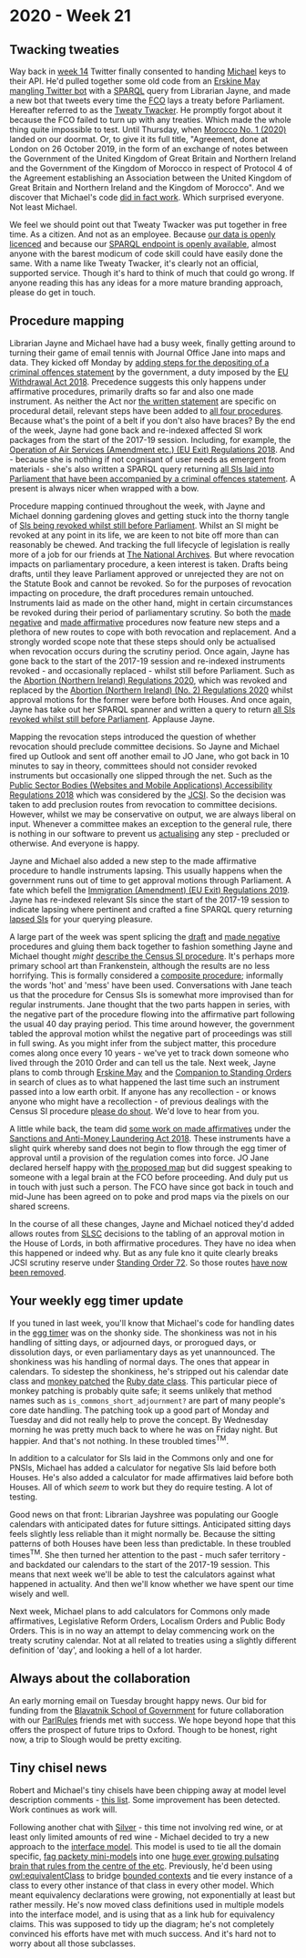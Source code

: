 # 2020 - Week 21

## Twacking tweaties

Way back in [week 14](https://ukparliament.github.io/ontologies/meta/weeknotes/2020/14/) Twitter finally consented to handing [Michael](https://twitter.com/fantasticlife) keys to their API. He'd pulled together some old code from an [Erskine May mangling Twitter bot](https://twitter.com/merkinheh) with a [SPARQL](https://en.wikipedia.org/wiki/SPARQL) query from Librarian Jayne, and made a new bot that tweets every time the [FCO](https://www.gov.uk/government/organisations/foreign-commonwealth-office) lays a treaty before Parliament. Hereafter referred to as the [Tweaty Twacker](https://twitter.com/tweatytwacker). He promptly forgot about it because the FCO failed to turn up with any treaties. Which made the whole thing quite impossible to test. Until Thursday, when [Morocco No. 1 (2020)](https://treaties.parliament.uk/treaty/jQOrLCvQ/) landed on our doormat. Or, to give it its full title, "Agreement, done at London on 26 October 2019, in the form of an exchange of notes between the Government of the United Kingdom of Great Britain and Northern Ireland and the Government of the Kingdom of Morocco in respect of Protocol 4 of the Agreement establishing an Association between the United Kingdom of Great Britain and Northern Ireland and the Kingdom of Morocco". And we discover that Michael's code [did in fact work](https://twitter.com/TweatyTwacker/status/1263804471227924480). Which surprised everyone. Not least Michael.

We feel we should point out that Tweaty Twacker was put together in free time. As a citizen. And not as an employee. Because [our data is openly licenced](https://www.parliament.uk/site-information/copyright-parliament/) and because our [SPARQL endpoint is openly available](https://api.parliament.uk/sparql#), almost anyone with the barest modicum of code skill could have easily done the same. With a name like Tweaty Twacker, it's clearly not an official, supported service. Though it's hard to think of much that could go wrong. If anyone reading this has any ideas for a more mature branding approach, please do get in touch.

## Procedure mapping

Librarian Jayne and Michael have had a busy week, finally getting around to turning their game of email tennis with Journal Office Jane into maps and data. They kicked off Monday by [adding steps for the depositing of a criminal offences statement](https://trello.com/c/MdQvaYMW/22-deposited-papers-ahead-of-laying-sis-introducing-criminal-offences) by the government, a duty imposed by the [EU Withdrawal Act 2018](hhttp://www.legislation.gov.uk/ukpga/2018/16/schedule/7/paragraph/28#schedule-7-paragraph-28-7). Precedence suggests this only happens under affirmative procedures, primarily drafts so far and also one made instrument. As neither the Act nor [the written statement](https://www.parliament.uk/business/publications/written-questions-answers-statements/written-statement/Commons/2018-07-03/HCWS821/) are specific on procedural detail, relevant steps have been added to [all four procedures](https://ukparliament.github.io/ontologies/procedure/procedure-ontology.html#maps). Because what's the point of a belt if you don't also have braces? By the end of the week, Jayne had gone back and re-indexed affected SI work packages from the start of the 2017-19 session. Including, for example, the [Operation of Air Services (Amendment etc.) (EU Exit) Regulations 2018](https://statutoryinstruments.parliament.uk/timeline/DSe9UJ2F/SI-2018). And - because she is nothing if not cognisant of user needs as emergent from materials - she's also written a SPARQL query returning [all SIs laid into Parliament that have been accompanied by a criminal offences statement](https://api.parliament.uk/sparql#query=PREFIX+rdfs%3A+%3Chttp%3A%2F%2Fwww.w3.org%2F2000%2F01%2Frdf-schema%23%3E%0APREFIX+%3A+%3Chttps%3A%2F%2Fid.parliament.uk%2Fschema%2F%3E%0APREFIX+id%3A+%3Chttps%3A%2F%2Fid.parliament.uk%2F%3E%0Aselect+distinct+%3Fsi+%3FsiName+%3FworkPackage+%3FLayingBody+%3Fprocedure+%3FstepName+%3Fdate+%3FLink+%3FstepName2+%3Fdate2+%3FLink2+where%0A%7B%0A++%3Fsi+a+%3AStatutoryInstrumentPaper%3B%0A++++++%3AstatutoryInstrumentPaperName+%3FsiName%3B%0A++++++++++++++++++%3AworkPackagedThingHasWorkPackage+%3FworkPackage.%0A++%3FworkPackage+%3AworkPackageHasProcedure%2Frdfs%3Alabel+%3Fprocedure.%0A++%3Fsi+%3AlaidThingHasLaying+%3Flaying.%0A++%3Flaying+%3AlayingHasLayingBody%2Frdfs%3Alabel+%3FLayingBody.%0A+%3FworkPackage+++%3AworkPackageHasBusinessItem+%3Fbi.%0A++%3Fbi+%3AbusinessItemHasProcedureStep+%3FstepId%3B%0A++++++%3AbusinessItemDate+%3Fdate.%0A++++%3FstepId+%3AprocedureStepName+%3FstepName.%0A++%3Fbi+%3AbusinessItemHasBusinessItemWebLink+%3FLink%0A++FILTER+(%3FstepId+in+(id%3Aj4iPxsxb))%0A+++++++%3FworkPackage+++%3AworkPackageHasBusinessItem+%3Fbi2.%0A++%3Fbi2+%3AbusinessItemHasProcedureStep+%3FstepId2%3B%0A++++++%3AbusinessItemDate+%3Fdate2.%0A++++%3FstepId2+%3AprocedureStepName+%3FstepName2.%0A++%3Fbi2+%3AbusinessItemHasBusinessItemWebLink+%3FLink2%0A++++FILTER+(%3FstepId2+in+(id%3A1777yvuv))%0A%7D%0A&contentTypeConstruct=text%2Fturtle&contentTypeSelect=application%2Fsparql-results%2Bjson&endpoint=https%3A%2F%2Fapi.parliament.uk%2Fsparql&requestMethod=POST&tabTitle=Instrument+introducing+criminal+offence(s)&headers=%7B%7D&outputFormat=table). A present is always nicer when wrapped with a bow.

Procedure mapping continued throughout the week, with Jayne and Michael donning gardening gloves and getting stuck into the thorny tangle of [SIs being revoked whilst still before Parliament](https://trello.com/c/KWbc8Etq/75-revoked-sis-committee-consideration). Whilst an SI might be revoked at any point in its life, we are keen to not bite off more than can reasonably be chewed. And tracking the full lifecycle of legislation is really more of a job for our friends at [The National Archives](https://www.nationalarchives.gov.uk/). But where revocation impacts on parliamentary procedure, a keen interest is taken. Drafts being drafts, until they leave Parliament approved or unrejected they are not on the Statute Book and cannot be revoked. So for the purposes of revocation impacting on procedure, the draft procedures remain untouched. Instruments laid as made on the other hand, might in certain circumstances be revoked during their period of parliamentary scrutiny. So both the [made negative](https://ukparliament.github.io/ontologies/procedure/flowcharts/sis/made-negative.pdf) and [made affirmative](https://ukparliament.github.io/ontologies/procedure/flowcharts/sis/made-affirmative.pdf) procedures now feature new steps and a plethora of new routes to cope with both revocation and replacement. And a strongly worded scope note that these steps should only be actualised when revocation occurs during the scrutiny period. Once again, Jayne has gone back to the start of the 2017-19 session and re-indexed instruments revoked - and occasionally replaced - whilst still before Parliament. Such as the [Abortion (Northern Ireland) Regulations 2020](https://statutoryinstruments.parliament.uk/timeline/edM33LSY/SI-2020345/), which was revoked and replaced by the [Abortion (Northern Ireland) (No. 2) Regulations 2020](https://statutoryinstruments.parliament.uk/timeline/T0WjTwoH/SI-2020503/) whilst approval motions for the former were before both Houses. And once again, Jayne has take out her SPARQL spanner and written a query to return [all SIs revoked whilst still before Parliament](https://api.parliament.uk/sparql#query=PREFIX+rdfs%3A+%3Chttp%3A%2F%2Fwww.w3.org%2F2000%2F01%2Frdf-schema%23%3E%0APREFIX+%3A+%3Chttps%3A%2F%2Fid.parliament.uk%2Fschema%2F%3E%0APREFIX+id%3A+%3Chttps%3A%2F%2Fid.parliament.uk%2F%3E%0Aselect+distinct+%3Fsi+%3FsiName+%3FworkPackage+%3FMadeDate+%3FLayingBody+%3Fprocedure+%3FstepName+%3Fdate+%3FLink+%3FstepName2+%3Fdate2+%3FLink2+where%0A%7B%0A++%3Fsi+a+%3AStatutoryInstrumentPaper%3B%0A++++++%3AstatutoryInstrumentPaperName+%3FsiName%3B%0A++++++%3AstatutoryInstrumentPaperMadeDate+%3FMadeDate%3B%0A++++++++++++++++++%3AworkPackagedThingHasWorkPackage+%3FworkPackage.%0A++%3FworkPackage+%3AworkPackageHasProcedure%2Frdfs%3Alabel+%3Fprocedure.%0A++%3Fsi+%3AlaidThingHasLaying+%3Flaying.%0A++%3Flaying+%3AlayingHasLayingBody%2Frdfs%3Alabel+%3FLayingBody.%0A+%3FworkPackage+++%3AworkPackageHasBusinessItem+%3Fbi.%0A++%3Fbi+%3AbusinessItemHasProcedureStep+%3FstepId%3B%0A++++++%3AbusinessItemDate+%3Fdate.%0A++++%3FstepId+%3AprocedureStepName+%3FstepName.%0A++%3Fbi+%3AbusinessItemHasBusinessItemWebLink+%3FLink%0A++FILTER+(%3FstepId+in+(id%3A6PTsDeBN))%0A+OPTIONAL+%7B++++++%3FworkPackage+++%3AworkPackageHasBusinessItem+%3Fbi2.%0A++%3Fbi2+%3AbusinessItemHasProcedureStep+%3FstepId2%3B%0A++++++%3AbusinessItemDate+%3Fdate2.%0A++++%3FstepId2+%3AprocedureStepName+%3FstepName2.%0A++%3Fbi2+%3AbusinessItemHasBusinessItemWebLink+%3FLink2%0A++++FILTER+(%3FstepId2+in+(id%3AHQxUYTjf))%7D%0A%7D%0A&contentTypeConstruct=text%2Fturtle&contentTypeSelect=application%2Fsparql-results%2Bjson&endpoint=https%3A%2F%2Fapi.parliament.uk%2Fsparql&requestMethod=POST&tabTitle=Instruments+revoked+while+before+Parliament&headers=%7B%7D&outputFormat=table). Applause Jayne.

Mapping the revocation steps introduced the question of whether revocation should preclude committee decisions. So Jayne and Michael fired up Outlook and sent off another email to JO Jane, who got back in 10 minutes to say in theory, committees should not consider revoked instruments but occasionally one slipped through the net. Such as the [Public Sector Bodies (Websites and Mobile Applications) Accessibility Regulations 2018](https://statutoryinstruments.parliament.uk/timeline/JHmYoIfJ/SI-2018852) which was considered by the [JCSI](https://www.parliament.uk/JCSI). So the decision was taken to add preclusion routes from revocation to committee decisions. However, whilst we may be conservative on output, we are always liberal on input. Whenever a committee makes an exception to the general rule, there is nothing in our software to prevent us [actualising](https://ukparliament.github.io/ontologies/procedure/procedure-ontology.html#d4e382) any step - precluded or otherwise. And everyone is happy.

Jayne and Michael also added a new step to the made affirmative procedure to handle instruments lapsing. This usually happens when the government runs out of time to get approval motions through Parliament. A fate which befell the [Immigration (Amendment) (EU Exit) Regulations 2019](https://statutoryinstruments.parliament.uk/timeline/ztQE1HxF/SI-20191383). Jayne has re-indexed relevant SIs since the start of the 2017-19 session to indicate lapsing where pertinent and crafted a fine SPARQL query returning [lapsed SIs](https://api.parliament.uk/sparql#query=PREFIX+rdfs%3A+%3Chttp%3A%2F%2Fwww.w3.org%2F2000%2F01%2Frdf-schema%23%3E%0APREFIX+%3A+%3Chttps%3A%2F%2Fid.parliament.uk%2Fschema%2F%3E%0APREFIX+id%3A+%3Chttps%3A%2F%2Fid.parliament.uk%2F%3E%0Aselect+distinct+%3Fsi+%3FsiName+%3FworkPackage+%3FLaidDate+%3FLayingBody+%3Fprocedure+%3FstepName+%3Fdate+where%0A%7B%0A++%3Fsi+a+%3AStatutoryInstrumentPaper%3B%0A++++++%3AstatutoryInstrumentPaperName+%3FsiName%3B%0A++++++++++++++++++%3AworkPackagedThingHasWorkPackage+%3FworkPackage.%0A++%3FworkPackage+%3AworkPackageHasProcedure%2Frdfs%3Alabel+%3Fprocedure.%0A++%3Fsi+%3AlaidThingHasLaying+%3Flaying.%0A++%3Flaying+%3AlayingHasLayingBody%2Frdfs%3Alabel+%3FLayingBody.%0A++%3Flaying+%3AlayingDate+%3FLaidDate.%0A+%3FworkPackage+++%3AworkPackageHasBusinessItem+%3Fbi.%0A++%3Fbi+%3AbusinessItemHasProcedureStep+%3FstepId%3B%0A++++++%3AbusinessItemDate+%3Fdate.%0A++++%3FstepId+%3AprocedureStepName+%3FstepName.%0A++FILTER+(%3FstepId+in+(id%3AXpVYGk4J))%0A%0A%7D%0A&contentTypeConstruct=text%2Fturtle&contentTypeSelect=application%2Fsparql-results%2Bjson&endpoint=https%3A%2F%2Fapi.parliament.uk%2Fsparql&requestMethod=POST&tabTitle=Made+affirmative+instruments+lapsed&headers=%7B%7D&outputFormat=table) for your querying pleasure.

A large part of the week was spent splicing the [draft](https://ukparliament.github.io/ontologies/procedure/flowcharts/sis/draft-negative.pdf) and [made negative](https://ukparliament.github.io/ontologies/procedure/flowcharts/sis/made-negative.pdf) procedures and gluing them back together to fashion something Jayne and Michael thought *might* [describe the Census SI procedure](https://github.com/ukparliament/ontologies/blob/master/procedure/flowcharts/sis/census.pdf). It's perhaps more primary school art than Frankenstein, although the results are no less horrifying. This is formally considered a [composite procedure](https://erskinemay.parliament.uk/section/5622/composite-procedure/); informally the words 'hot' and 'mess' have been used. Conversations with Jane teach us that the procedure for Census SIs is somewhat more improvised than for regular instruments. Jane thought that the two parts happen in series, with the negative part of the procedure flowing into the affirmative part following the usual 40 day praying period. This time around however, the government tabled the approval motion whilst the negative part of proceedings was still in full swing. As you might infer from the subject matter, this procedure comes along once every 10 years - we've yet to track down someone who lived through the 2010 Order and can tell us the tale. Next week, Jayne plans to comb through [Erskine May](https://erskinemay.parliament.uk/) and the [Companion to Standing Orders](https://publications.parliament.uk/pa/ld/ldcomp/compso2017/compso02.htm) in search of clues as to what happened the last time such an instrument passed into a low earth orbit. If anyone has any recollection - or knows anyone who might have a recollection - of previous dealings with the Census SI procedure [please do shout](mailto:RIIDMSMailbox@parliament.uk.). We'd love to hear from you.

A little while back, the team did [some work on made affirmatives](https://trello.com/c/qjfr3R0z/98-made-affirmatives-under-the-sanctions-act) under the [Sanctions and Anti-Money Laundering Act 2018](http://www.legislation.gov.uk/ukpga/2018/13/contents/enacted). These instruments have a slight quirk whereby sand does not begin to flow through the egg timer of approval until a provision of the regulation comes into force. JO Jane declared herself happy with [the proposed map](https://github.com/ukparliament/ontologies/blob/master/procedure/flowcharts/sis/play-pen/made-affirmative.pdf) but did suggest speaking to someone with a legal brain at the FCO before proceeding. And duly put us in touch with just such a person. The FCO have since got back in touch and mid-June has been agreed on to poke and prod maps via the pixels on our shared screens.

In the course of all these changes, Jayne and Michael noticed they'd added allows routes from [SLSC](https://committees.parliament.uk/committee/255/secondary-legislation-scrutiny-committee) decisions to the tabling of an approval motion in the House of Lords, in both affirmative procedures. They have no idea when this happened or indeed why. But as any fule kno it quite clearly breaks JCSI scrutiny reserve under [Standing Order 72](https://www.parliament.uk/business/publications/house-of-lords-publications/rules-and-guides-for-business/the-standing-orders-of-the-house-of-lords-relating-to-public-business/#jump-link-12). So those routes [have now been removed](https://trello.com/c/nClMjjLA/114-remove-allows-route-from-slsc-to-lords-motion-to-approve-the-instrument-tabled-by-the-govt).

## Your weekly egg timer update

If you tuned in last week, you'll know that Michael's code for handling dates in the [egg timer](http://parliament-calendar.herokuapp.com/) was on the shonky side. The shonkiness was not in his handling of sitting days, or adjourned days, or prorogued days, or dissolution days, or even parliamentary days as yet unannounced. The shonkiness was his handling of normal days. The ones that appear in calendars. To sidestep the shonkiness, he's stripped out his calendar date class and [monkey patched](https://en.wikipedia.org/wiki/Monkey_patch) the [Ruby date class](https://ruby-doc.org/stdlib-2.7.1/libdoc/date/rdoc/Date.html). This particular piece of monkey patching is probably quite safe; it seems unlikely that method names such as `is_commons_short_adjournment?` are part of many people's core date handling. The patching took up a good part of Monday and Tuesday and did not really help to prove the concept. By Wednesday morning he was pretty much back to where he was on Friday night. But happier. And that's not nothing. In these troubled times<sup>TM</sup>.

In addition to a calculator for SIs laid in the Commons only and one for PNSIs, Michael has added a calculator for negative SIs laid before both Houses. He's also added a calculator for made affirmatives laid before both Houses. All of which *seem* to work but they do require testing. A lot of testing.

Good news on that front: Librarian Jayshree was populating our Google calendars with anticipated dates for future sittings. Anticipated sitting days feels slightly less reliable than it might normally be. Because the sitting patterns of both Houses have been less than predictable. In these troubled times<sup>TM</sup>. She then turned her attention to the past - much safer territory - and backdated our calendars to the start of the 2017-19 session. This means that next week we'll be able to test the calculators against what happened in actuality. And then we'll know whether we have spent our time wisely and well.

Next week, Michael plans to add calculators for Commons only made affirmatives, Legislative Reform Orders, Localism Orders and Public Body Orders. This is in no way an attempt to delay commencing work on the treaty scrutiny calendar. Not at all related to treaties using a slightly different definition of 'day', and looking a hell of a lot harder.

## Always about the collaboration

An early morning email on Tuesday brought happy news. Our bid for funding from the [Blavatnik School of Government](https://www.bsg.ox.ac.uk/) for future collaboration with our [ParlRules](https://parlrulesdata.org/) friends met with success. We hope beyond hope that this offers the prospect of future trips to Oxford. Though to be honest, right now, a trip to Slough would be pretty exciting.

## Tiny chisel news

Robert and Michael's tiny chisels have been chipping away at model level description comments - [this list](https://ukparliament.github.io/ontologies/). Some improvement has been detected. Work continues as work will.

Following another chat with [Silver](https://twitter.com/silveroliver) - this time not involving red wine, or at least only limited amounts of red wine - Michael decided to try a new approach to the [interface model](https://ukparliament.github.io/ontologies/interface/interface.html). This model is used to tie all the domain specific, [fag packety mini-models](http://smethur.st/posts/176135865) into one [huge ever growing pulsating brain that rules from the centre of the etc](https://api.parliament.uk/webvowl/#opts=sidebar=0;doc=0;mode_compact=true;mode_colorExt=false;#iri=https://ukparliament.github.io/ontologies/interface/interface.ttl). Previously, he'd been using [owl:equivalentClass](https://www.w3.org/TR/owl-ref/#equivalentClass-def) to bridge [bounded contexts](https://codeburst.io/ddd-strategic-patterns-how-to-define-bounded-contexts-2dc70927976e) and tie every instance of a class to every other instance of that class in every other model. Which meant equivalency declarations were growing, not exponentially at least but rather messily. He's now moved class definitions used in multiple models into the interface model, and is using that as a link hub for equivalency claims. This was supposed to tidy up the diagram; he's not completely convinced his efforts have met with much success. And it's hard not to worry about all those subclasses.
